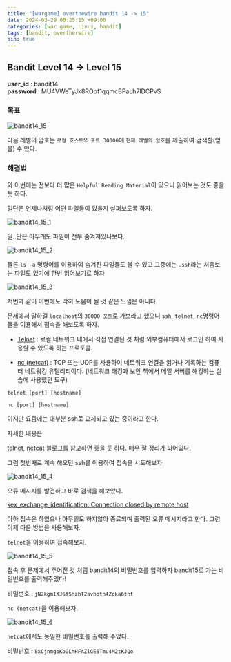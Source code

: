 ```yaml
---
title: "[wargame] overthewire bandit 14 -> 15"
date: 2024-03-29 00:25:15 +09:00
categories: [war game, Linux, bandit]
tags: [bandit, overtherwire]
pin: true
---
```


## Bandit Level 14 -> Level 15

**user_id** : bandit14<br/>
**password** : MU4VWeTyJk8ROof1qqmcBPaLh7lDCPvS

### 목표

![bandit14_15](https://github.com/oil-lamp-cat/oil-lamp-cat.github.io/assets/103806022/4a22d422-d5c6-40e2-987a-764ba939b960)

다음 레벨의 암호는 `로컬 호스트`의 `포트 30000`에 `현재 레벨의 암호`를 제출하여 검색할(얻을) 수 있다.

### 해결법

와 이번에는 전보다 더 많은 `Helpful Reading Material`이 있으니 읽어보는 것도 좋을 듯 하다.

일단은 언제나처럼 어떤 파일들이 있을지 살펴보도록 하자.

![bandit14_15_1](https://github.com/oil-lamp-cat/oil-lamp-cat.github.io/assets/103806022/7dd73462-3d84-4ae2-a4a1-52df74823405)

일..단은 아무래도 파일이 전부 숨겨져있나보다.

![bandit14_15_2](https://github.com/oil-lamp-cat/oil-lamp-cat.github.io/assets/103806022/c72c9254-3391-4f27-9598-a478064c2745)

물론 `ls -a` 명령어를 이용하여 숨겨진 파일들도 볼 수 있고 그중에는 `.ssh`라는 처음보는 파일도 있기에 한번 읽어보기로 하자

![bandit14_15_3](https://github.com/oil-lamp-cat/oil-lamp-cat.github.io/assets/103806022/cdb98a52-e536-41c8-be2c-803d48288be4)

저번과 같이 이번에도 딱히 도움이 될 것 같은 느낌은 아니다.

문제에서 말하길 `localhost`의 `30000 포트`로 가보라고 했으니 `ssh`, `telnet`, `nc`명령어 들을 이용해서 접속을 해보도록 하자.

- [Telnet](https://www.ibm.com/docs/ko/i/7.3?topic=services-telnet) : 로컬 네트워크 내에서 직접 연결된 것 처럼 외부컴퓨터에서 로그인 하여 사용할 수 있도록 하는 프로토콜.

- [nc (netcat)](https://ko.wikipedia.org/wiki/Netcat) : TCP 또는 UDP를 사용하여 네트워크 연결을 읽거나 기록하는 컴퓨터 네트워킹 유틸리티이다. (네트워크 해킹과 보안 책에서 메일 서버를 해킹하는 실습에 사용했던 도구)

```
telnet [port] [hostname]

nc [port] [hostname]
```

이지만 요즘에는 대부분 ssh로 교체되고 있는 중이라고 한다.

자세한 내용은

[telnet, netcat](https://velog.io/@hyungyoo42/telnet-netcat) 블로그를 참고하면 좋을 듯 하다. 매우 잘 정리가 되어있다.

그럼 첫번째로 계속 해오던 ssh를 이용하여 접속을 시도해보자

![bandit14_15_4](https://github.com/oil-lamp-cat/oil-lamp-cat.github.io/assets/103806022/0412265c-01b4-4d87-93a3-075165ed9aea)

오류 메시지를 발견하고 바로 검색을 해보았다. 

[kex_exchange_identification: Connection closed by remote host](https://betweencloud.tistory.com/137)

아하 접속은 하였으나 아무일도 하지않아 종료되며 출력된 오류 메시지라고 한다. 그럼 이제 다음 방법을 사용해보자.

`telnet`을 이용하여 접속해보자.

![bandit14_15_5](https://github.com/oil-lamp-cat/oil-lamp-cat.github.io/assets/103806022/98a69cf2-4bcd-4eec-b4ee-0346838cff5c)

접속 후 문제에서 주어진 것 처럼 bandit14의 비밀번호를 입력하자 bandit15로 가는 비밀번호를 출력해주었다!

비밀번호 : `jN2kgmIXJ6fShzhT2avhotn4Zcka6tnt`

`nc (netcat)`을 이용해보자.

![bandit14_15_6](https://github.com/oil-lamp-cat/oil-lamp-cat.github.io/assets/103806022/a0fe48db-aea9-4944-ae50-5d5c29187cd7)

`netcat`에서도 동일한 비밀번호를 출력해 주었다.

비밀번호 : `8xCjnmgoKbGLhHFAZlGE5Tmu4M2tKJQo`